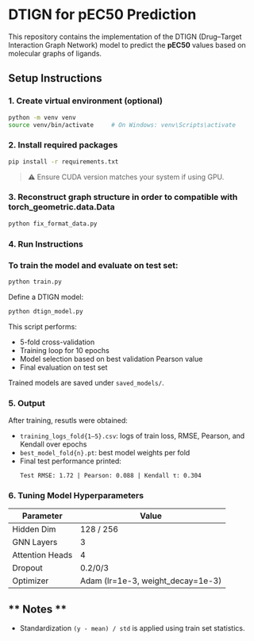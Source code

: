 
# DTIGN for pEC50 Prediction

This repository contains the implementation of the DTIGN (Drug–Target Interaction Graph Network) model to predict the **pEC50** values based on molecular graphs of ligands.

## Setup Instructions

### 1. Create virtual environment (optional)
```bash
python -m venv venv
source venv/bin/activate     # On Windows: venv\Scripts\activate
```

### 2. Install required packages
```bash
pip install -r requirements.txt
```

> ⚠️ Ensure CUDA version matches your system if using GPU.

### 3. Reconstruct graph structure in order to compatible with torch_geometric.data.Data
```bash
python fix_format_data.py
```
### 4. Run Instructions

### To train the model and evaluate on test set:
```bash
python train.py
```
Define a DTIGN model:   
```bash
python dtign_model.py
```
This script performs:
- 5-fold cross-validation
- Training loop for 10 epochs
- Model selection based on best validation Pearson value
- Final evaluation on test set

Trained models are saved under `saved_models/`.

### 5. Output

After training, resutls were obtained:
- `training_logs_fold{1–5}.csv`: logs of train loss, RMSE, Pearson, and Kendall over epochs
- `best_model_fold{n}.pt`: best model weights per fold
- Final test performance printed:
  ```
  Test RMSE: 1.72 | Pearson: 0.088 | Kendall τ: 0.304
  ```

### 6. Tuning Model Hyperparameters

| Parameter       | Value                             |
|-----------------|-----------------------------------|
| Hidden Dim      | 128 / 256                         |
| GNN Layers      | 3                                 |
| Attention Heads | 4                                 |
| Dropout         | 0.2/0/3                           |
| Optimizer       | Adam (lr=1e-3, weight_decay=1e-3) |

## ** Notes **

- Standardization `(y - mean) / std` is applied using train set statistics.

